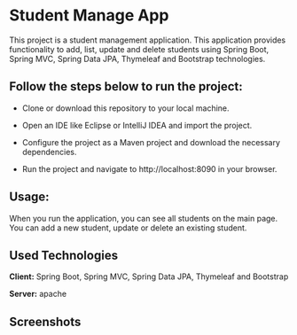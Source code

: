 
# Student Manage App

This project is a student management application. This application provides functionality to add, list, update and delete students using Spring Boot, Spring MVC, Spring Data JPA, Thymeleaf and Bootstrap technologies. 

## Follow the steps below to run the project:

 - Clone or download this repository to your local machine.

 - Open an IDE like Eclipse or IntelliJ IDEA and import the project.

 - Configure the project as a Maven project and download the necessary dependencies.



 - Run the project and navigate to http://localhost:8090 in your browser.


## Usage:

When you run the application, you can see all students on the main page. You can add a new student, update or delete an existing student.

  
## Used Technologies

**Client:** Spring Boot, Spring MVC, Spring Data JPA, Thymeleaf and Bootstrap

**Server:** apache

  
## Screenshots


  
